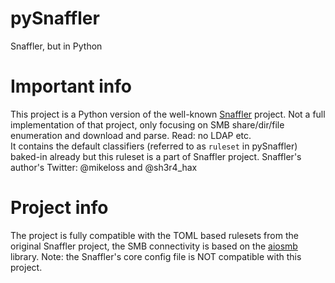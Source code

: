# pySnaffler

Snaffler, but in Python

# Important info
This project is a Python version of the well-known [Snaffler](https://github.com/SnaffCon/Snaffler) project. Not a full implementation of that project, only focusing on SMB share/dir/file enumeration and download and parse. Read: no LDAP etc.  
It contains the default classifiers (referred to as `ruleset` in pySnaffler) baked-in already but this ruleset is a part of Snaffler project.
Snaffler's author's Twitter: @mikeloss and @sh3r4_hax  

# Project info
The project is fully compatible with the TOML based rulesets from the original Snaffler project, the SMB connectivity is based on the [aiosmb](https://github.com/skelsec/aiosmb) library. Note: the Snaffler's core config file is NOT compatible with this project.

